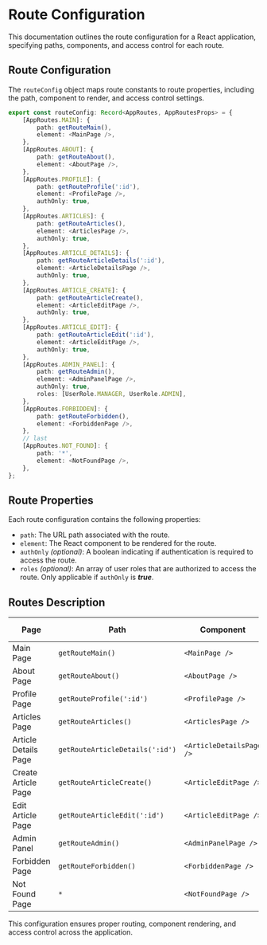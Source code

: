 # Route Configuration 

This documentation outlines the route configuration for a React application, specifying paths, components, and access control for each route.

## Route Configuration

The `routeConfig` object maps route constants to route properties, including the path, component to render, and access control settings.

```typescript jsx
export const routeConfig: Record<AppRoutes, AppRoutesProps> = {
    [AppRoutes.MAIN]: {
        path: getRouteMain(),
        element: <MainPage />,
    },
    [AppRoutes.ABOUT]: {
        path: getRouteAbout(),
        element: <AboutPage />,
    },
    [AppRoutes.PROFILE]: {
        path: getRouteProfile(':id'),
        element: <ProfilePage />,
        authOnly: true,
    },
    [AppRoutes.ARTICLES]: {
        path: getRouteArticles(),
        element: <ArticlesPage />,
        authOnly: true,
    },
    [AppRoutes.ARTICLE_DETAILS]: {
        path: getRouteArticleDetails(':id'),
        element: <ArticleDetailsPage />,
        authOnly: true,
    },
    [AppRoutes.ARTICLE_CREATE]: {
        path: getRouteArticleCreate(),
        element: <ArticleEditPage />,
        authOnly: true,
    },
    [AppRoutes.ARTICLE_EDIT]: {
        path: getRouteArticleEdit(':id'),
        element: <ArticleEditPage />,
        authOnly: true,
    },
    [AppRoutes.ADMIN_PANEL]: {
        path: getRouteAdmin(),
        element: <AdminPanelPage />,
        authOnly: true,
        roles: [UserRole.MANAGER, UserRole.ADMIN],
    },
    [AppRoutes.FORBIDDEN]: {
        path: getRouteForbidden(),
        element: <ForbiddenPage />,
    },
    // last
    [AppRoutes.NOT_FOUND]: {
        path: '*',
        element: <NotFoundPage />,
    },
};
```
## Route Properties
Each route configuration contains the following properties:

- `path`: The URL path associated with the route.
- `element`: The React component to be rendered for the route.
- `authOnly` _(optional)_: A boolean indicating if authentication is required to access the route.
- `roles` _(optional)_: An array of user roles that are authorized to access the route. Only applicable if `authOnly` is **_true_**.

## Routes Description
| Page                  | Path                           | Component               | Auth Only | Roles                                |
| --------------------- | ------------------------------ | ----------------------- |  :---: | ------------------------------------ |
| Main Page             | `getRouteMain()`               | `<MainPage />`          | ❌        | -                                    |
| About Page            | `getRouteAbout()`              | `<AboutPage />`         | ❌        | -                                    |
| Profile Page          | `getRouteProfile(':id')`       | `<ProfilePage />`       | ✅       | -                                    |
| Articles Page         | `getRouteArticles()`           | `<ArticlesPage />`      | ✅     | -                                    |
| Article Details Page  | `getRouteArticleDetails(':id')`| `<ArticleDetailsPage />`| ✅      | -                                    |
| Create Article Page   | `getRouteArticleCreate()`      | `<ArticleEditPage />`   | ✅      | -                                    |
| Edit Article Page     | `getRouteArticleEdit(':id')`   | `<ArticleEditPage />`   | ✅      | -                                    |
| Admin Panel           | `getRouteAdmin()`              | `<AdminPanelPage />`    | ✅      | [UserRole.MANAGER, UserRole.ADMIN]   |
| Forbidden Page        | `getRouteForbidden()`          | `<ForbiddenPage />`     | ❌        | -                                    |
| Not Found Page        | `*`                            | `<NotFoundPage />`      | ❌       | -                                    |

This configuration ensures proper routing, component rendering, and access control across the application.
